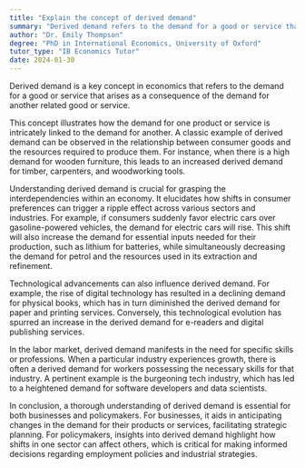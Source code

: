 ```yaml
---
title: "Explain the concept of derived demand"
summary: "Derived demand refers to the demand for a good or service that arises from the demand for another related good or service."
author: "Dr. Emily Thompson"
degree: "PhD in International Economics, University of Oxford"
tutor_type: "IB Economics Tutor"
date: 2024-01-30
---
```


Derived demand is a key concept in economics that refers to the demand for a good or service that arises as a consequence of the demand for another related good or service. 

This concept illustrates how the demand for one product or service is intricately linked to the demand for another. A classic example of derived demand can be observed in the relationship between consumer goods and the resources required to produce them. For instance, when there is a high demand for wooden furniture, this leads to an increased derived demand for timber, carpenters, and woodworking tools.

Understanding derived demand is crucial for grasping the interdependencies within an economy. It elucidates how shifts in consumer preferences can trigger a ripple effect across various sectors and industries. For example, if consumers suddenly favor electric cars over gasoline-powered vehicles, the demand for electric cars will rise. This shift will also increase the demand for essential inputs needed for their production, such as lithium for batteries, while simultaneously decreasing the demand for petrol and the resources used in its extraction and refinement.

Technological advancements can also influence derived demand. For example, the rise of digital technology has resulted in a declining demand for physical books, which has in turn diminished the derived demand for paper and printing services. Conversely, this technological evolution has spurred an increase in the derived demand for e-readers and digital publishing services.

In the labor market, derived demand manifests in the need for specific skills or professions. When a particular industry experiences growth, there is often a derived demand for workers possessing the necessary skills for that industry. A pertinent example is the burgeoning tech industry, which has led to a heightened demand for software developers and data scientists.

In conclusion, a thorough understanding of derived demand is essential for both businesses and policymakers. For businesses, it aids in anticipating changes in the demand for their products or services, facilitating strategic planning. For policymakers, insights into derived demand highlight how shifts in one sector can affect others, which is critical for making informed decisions regarding employment policies and industrial strategies.
    